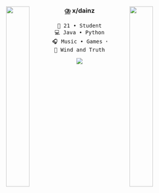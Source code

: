 <div align="center">
    <img src="https://github.com/xdainz/xdainz/assets/empty" width="35%" align="right"/>
    <img src="https://github.com/xdainz/xdainz/assets/empty" width="35%" align="left"/> 
    <h3>⛈️ x/dainz</h3>


<pre>
💬 21 • Student
💻 Java • Python
🎧 Music • Games • Code 
📖 Wind and Truth
</pre>

[![](https://img.shields.io/badge/linkedin-0a66c2)](https://www.linkedin.com/in/mat%C3%ADas-arancibia/)

</div>